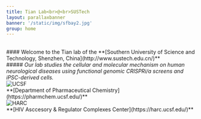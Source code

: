 ```yaml
---
title: Tian Lab<br>@<br>SUSTech
layout: parallaxbanner
banner: '/static/img/sfbay2.jpg'
group: home
---
```

<br>
#### Welcome to the Tian lab of the **[Southern University of Science and Technology, Shenzhen, China](http://www.sustech.edu.cn/)**    
<br>
##### <i> Our lab studies the cellular and molecular mechanism on human neurological diseases using functional genomic CRISPRi/a screens and iPSC-derived cells. </i>
<br>

<div class="divider"></div>

<div class="row member">

<div class="col s6 m3 center">
<img class="home-logo" src='/static/img/UCSFlogo.png' alt="UCSF">
<br> **[Department of Pharmaceutical Chemistry](https://pharmchem.ucsf.edu/)** 
</div>

<div class="col s6 m3 center">
<img class="home-logo" src='/static/img/HARC.gif' alt="HARC"> 
<br> **[HIV Asccesory & Regulator Complexes Center](https://harc.ucsf.edu/)** 
</div>


</div>
